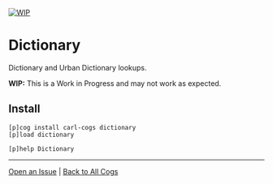 [![WIP](https://img.shields.io/badge/tag-WIP-orange?logo=git&logoColor=white)](../README.md#tags)
# Dictionary

Dictionary and Urban Dictionary lookups.

**WIP:** This is a Work in Progress and may not work as expected.

## Install

```text
[p]cog install carl-cogs dictionary
[p]load dictionary

[p]help Dictionary
```

---
[Open an Issue](https://github.com/smashedr/carl-cogs/issues/new?title=Dictionary) |
[Back to All Cogs](../README.md#public-cogs)
